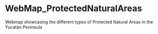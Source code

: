 # WebMap_ProtectedNaturalAreas
Webmap showcasing the different types of Protected Natural Areas in the Yucatán Peninsula
